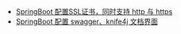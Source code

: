
- <a href="https://www.yuque.com/shiva/bvds0d/ryqge2" target="_blank">SpringBoot 配置SSL证书，同时支持 http 与 https</a>
- <a href="https://www.yuque.com/shiva/bvds0d/hfktme" target="_blank">SpringBoot 配置 swagger、knife4j 文档界面</a>




